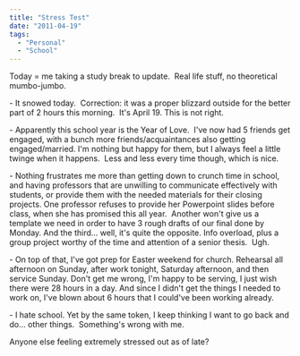 ```yaml
---
title: "Stress Test"
date: "2011-04-19"
tags:
  - "Personal"
  - "School"
---
```


Today = me taking a study break to update.  Real life stuff, no theoretical mumbo-jumbo.

\- It snowed today.  Correction: it was a proper blizzard outside for the better part of 2 hours this morning.  It's April 19. This is not right.

\- Apparently this school year is the Year of Love.  I've now had 5 friends get engaged, with a bunch more friends/acquaintances also getting engaged/married. I'm nothing but happy for them, but I always feel a little twinge when it happens.  Less and less every time though, which is nice.

\- Nothing frustrates me more than getting down to crunch time in school, and having professors that are unwilling to communicate effectively with students, or provide them with the needed materials for their closing projects. One professor refuses to provide her Powerpoint slides before class, when she has promised this all year.  Another won't give us a template we need in order to have 3 rough drafts of our final done by Monday. And the third... well, it's quite the opposite. Info overload, plus a group project worthy of the time and attention of a senior thesis.  Ugh.

\- On top of that, I've got prep for Easter weekend for church. Rehearsal all afternoon on Sunday, after work tonight, Saturday afternoon, and then service Sunday. Don't get me wrong, I'm happy to be serving, I just wish there were 28 hours in a day. And since I didn't get the things I needed to work on, I've blown about 6 hours that I could've been working already.

\- I hate school. Yet by the same token, I keep thinking I want to go back and do... other things.  Something's wrong with me.

Anyone else feeling extremely stressed out as of late?
